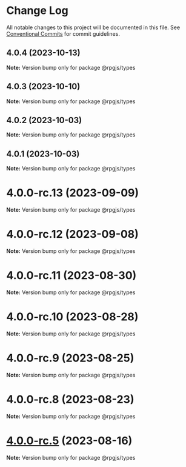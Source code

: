 # Change Log

All notable changes to this project will be documented in this file.
See [Conventional Commits](https://conventionalcommits.org) for commit guidelines.

## 4.0.4 (2023-10-13)

**Note:** Version bump only for package @rpgjs/types





## 4.0.3 (2023-10-10)

**Note:** Version bump only for package @rpgjs/types





## 4.0.2 (2023-10-03)

**Note:** Version bump only for package @rpgjs/types





## 4.0.1 (2023-10-03)

**Note:** Version bump only for package @rpgjs/types





# 4.0.0-rc.13 (2023-09-09)

**Note:** Version bump only for package @rpgjs/types





# 4.0.0-rc.12 (2023-09-08)

**Note:** Version bump only for package @rpgjs/types





# 4.0.0-rc.11 (2023-08-30)

**Note:** Version bump only for package @rpgjs/types





# 4.0.0-rc.10 (2023-08-28)

**Note:** Version bump only for package @rpgjs/types





# 4.0.0-rc.9 (2023-08-25)

**Note:** Version bump only for package @rpgjs/types





# 4.0.0-rc.8 (2023-08-23)

**Note:** Version bump only for package @rpgjs/types





# [4.0.0-rc.5](https://github.com/RSamaium/RPG-JS/compare/v4.0.0-rc.4...v4.0.0-rc.5) (2023-08-16)

**Note:** Version bump only for package @rpgjs/types
